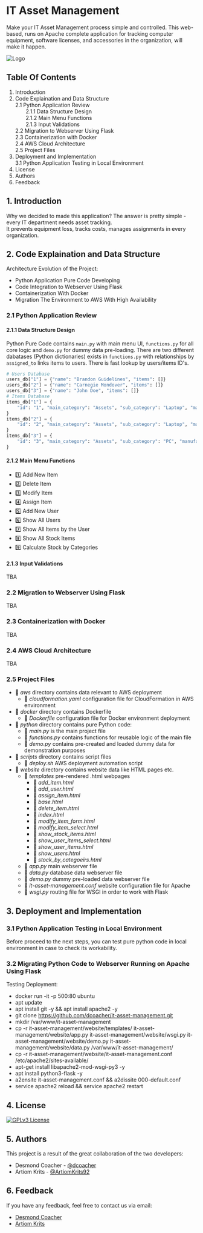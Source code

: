 # IT Asset Management
Make your IT Asset Management process simple and controlled. This web-based, runs on Apache complete application for tracking computer equipment, software licenses, and accessories in the organization, will make it happen.

![Logo](https://cdn3d.iconscout.com/3d/premium/thumb/asset-allocation-3d-icon-download-in-png-blend-fbx-gltf-file-formats--money-management-portfolio-diversification-risk-classes-capital-preservation-investment-pack-business-icons-7863809.png?f=webp)

## Table Of Contents
1. Introduction<br>
2. Code Explaination and Data Structure<br>
    2.1 Python Application Review<br>
&nbsp;&nbsp;&nbsp;&nbsp;&nbsp;&nbsp;&nbsp;2.1.1 Data Structure Design<br>
&nbsp;&nbsp;&nbsp;&nbsp;&nbsp;&nbsp;&nbsp;2.1.2 Main Menu Functions<br>
&nbsp;&nbsp;&nbsp;&nbsp;&nbsp;&nbsp;&nbsp;2.1.3 Input Validations<br>
    2.2 Migration to Webserver Using Flask<br>
    2.3 Containerization with Docker<br>
    2.4 AWS Cloud Architecture<br>
    2.5 Project Files<br>
3. Deployment and Implementation<br>
    3.1 Python Application Testing in Local Environment
4. License<br>
5. Authors<br>
6. Feedback<br>

## 1. Introduction
Why we decided to made this application? The answer is pretty simple - every IT department needs asset tracking.<br>
It prevents equipment loss, tracks costs, manages assignments in every organization.

## 2. Code Explaination and Data Structure
Architecture Evolution of the Project:
- Python Application Pure Code Developing
- Code Integration to Webserver Using Flask
- Containerization With Docker
- Migration The Environment to AWS With High Availability

### 2.1 Python Application Review
#### 2.1.1 Data Structure Design
Python Pure Code contains `main.py` with main menu UI, `functions.py` for all core logic and `demo.py` for dummy data pre-loading.
There are two different dabatases (Python dictionaries) exists in `functions.py` with relationships by `assigned_to` links items to users. There is fast lookup by users/items ID's.
```python
# Users Database
users_db["1"] = {"name": "Brandon Guidelines", "items": []}
users_db["2"] = {"name": "Carnegie Mondover", "items": []}
users_db["3"] = {"name": "John Doe", "items": []}
# Items Database
items_db["1"] = {
    "id": "1", "main_category": "Assets", "sub_category": "Laptop", "manufacturer": "Dell", "model": "XPS", "price": 5000, "quantity": 1, "status": "In Stock", "assigned_to": None
}
items_db["2"] = {
    "id": "2", "main_category": "Assets", "sub_category": "Laptop", "manufacturer": "Lenovo", "model": "X1 Carbon", "price": 8300, "quantity": 1, "status": "In Stock", "assigned_to": None
}
items_db["3"] = {
    "id": "3", "main_category": "Assets", "sub_category": "PC", "manufacturer": "Asus", "model": "Desktop Intel Core i9 14900KS", "price": 14900, "quantity": 1, "status": "In Stock", "assigned_to": "1"
}
```

#### 2.1.2 Main Menu Functions
- :one: Add New Item<br>
- :two: Delete Item<br>
- :three: Modify Item<br>
- :four: Assign Item<br>
- :five: Add New User<br>
- :six: Show All Users<br>
- :seven: Show All Items by the User<br>
- :eight: Show All Stock Items<br>
- :nine: Calculate Stock by Categories<br>

#### 2.1.3 Input Validations
TBA

### 2.2 Migration to Webserver Using Flask
TBA

### 2.3 Containerization with Docker
TBA

### 2.4 AWS Cloud Architecture
TBA

### 2.5 Project Files
- :file_folder: *aws* directory contains data relevant to AWS deployment
    - :memo: *cloudformation.yaml* configuration file for CloudFormation in AWS environment
- :file_folder: *docker* directory contains Dockerfile
    - :memo: *Dockerfile* configuration file for Docker environment deployment
- :file_folder: *python* directory contains pure Python code:
    - :memo: *main.py* is the main project file
    - :memo: *functions.py* contains functions for reusable logic of the main file
    - :memo: *demo.py* contains pre-created and loaded dummy data for demonstration purposes
- :file_folder: *scripts* directory contains script files
    - :memo: *deploy.sh* AWS deployment automation script
- :file_folder: *website* directory contains website data like HTML pages etc.
    - :file_folder: *templates* pre-rendered .html webpages
        - :memo: *add_item.html*
        - :memo: *add_user.html*
        - :memo: *assign_item.html*
        - :memo: *base.html*
        - :memo: *delete_item.html*
        - :memo: *index.html*
        - :memo: *modify_item_form.html* 
        - :memo: *modify_item_select.html*
        - :memo: *show_stock_items.html* 
        - :memo: *show_user_items_select.html*
        - :memo: *show_user_items.html*
        - :memo: *show_users.html*
        - :memo: *stock_by_categoeirs.html*
    - :memo: *app.py* main webserver file
    - :memo: *data.py* database data webserver file
    - :memo: *demo.py* dummy pre-loaded data webserver file
    - :memo: *it-asset-management.conf* website configuration file for Apache
    - :memo: *wsgi.py* routing file for WSGI in order to work with Flask

## 3. Deployment and Implementation
### 3.1 Python Application Testing in Local Environment
Before proceed to the next steps, you can test pure python code in local environment in case to check its workability.

### 3.2 Migrating Python Code to Webserver Running on Apache Using Flask
Testing Deployment:
- docker run -it -p 500:80 ubuntu
- apt update
- apt install git -y && apt install apache2 -y
- git clone https://github.com/dcoacher/it-asset-management.git
- mkdir /var/www/it-asset-management
- cp -r it-asset-management/website/templates/ it-asset-management/website/app.py it-asset-management/website/wsgi.py it-asset-management/website/demo.py it-asset-management/website/data.py /var/www/it-asset-management/
- cp -r it-asset-management/website/it-asset-management.conf /etc/apache2/sites-available/
- apt-get install libapache2-mod-wsgi-py3 -y
- apt install python3-flask -y
- a2ensite it-asset-management.conf && a2dissite 000-default.conf
- service apache2 reload && service apache2 restart

## 4. License
[![GPLv3 License](https://img.shields.io/badge/License-GPL%20v3-yellow.svg)](https://github.com/dcoacher/it-asset-management/blob/main/LICENSE)

## 5. Authors
This project is a result of the great collaboration of the two developers:
- Desmond Coacher - [@dcoacher](https://github.com/dcoacher)
- Artiom Krits - [@ArtiomKrits92](https://github.com/ArtiomKrits92)

## 6. Feedback
If you have any feedback, feel free to contact us via email: 
- [Desmond Coacher](mailto:dcoacher@outlook.com)
- [Artiom Krits](mailto:artiomkrits92@gmail.com)
